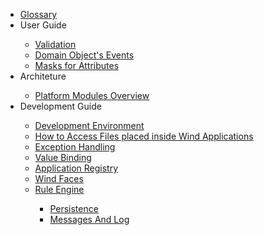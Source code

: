 <ul>
<li><a href='Glossary.md'>Glossary</a></li>
<li>User Guide</li>
<ul>
<li><a href='Validation.md'>Validation</a></li>
<li><a href='EventsOfDomainObject.md'>Domain Object's Events</a></li>
<li><a href='Maks.md'>Masks for Attributes</a></li>
</ul>
<li>Architeture</li>
<ul>
<li><a href='PlatformModule.md'>Platform Modules Overview</a></li>
</ul>
<li>Development Guide</li>
<ul>
<li><a href='DevEnvironment.md'>Development Environment</a></li>
<li><a href='AccessFilesOfWindApplications.md'>How to Access Files placed inside Wind Applications</a></li>
<li><a href='ExceptionHandling.md'>Exception Handling</a></li>
<li><a href='ValueBinding.md'>Value Binding</a></li>
<li><a href='WindAppRegistry.md'>Application Registry</a></li>
<li><a href='WindFaces.md'>Wind Faces</a></li>
<li><a href='RuleEngine.md'>Rule Engine</a></li>
<ul>
<li><a href='Persistence.md'>Persistence</a></li>
<li><a href='MessagingAndLogging.md'>Messages And Log</a></li>
</ul>
</ul>